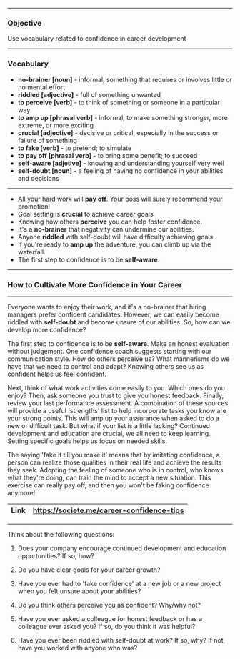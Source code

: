 
---
### Objective

Use vocabulary related to confidence in career development

---
### Vocabulary

- **no-brainer [noun]** - informal, something that requires or involves little or no mental effort
- **riddled [adjective]** - full of something unwanted
- **to perceive [verb]** - to think of something or someone in a particular way
- **to amp up [phrasal verb]** - informal, to make something stronger, more extreme, or more exciting
- **crucial [adjective]** - decisive or critical, especially in the success or failure of something
- **to fake [verb]** - to pretend; to simulate
- **to pay off [phrasal verb]** - to bring some benefit; to succeed
- **self-aware [adjetive]** - knowing and understanding yourself very well
- **self-doubt [noun]** - a feeling of having no confidence in your abilities and decisions

---

- All your hard work will **pay off**. Your boss will surely recommend your promotion! 
- Goal setting is **crucial** to achieve career goals. 
- Knowing how others **perceive** you can help foster confidence. 
- It's a **no-brainer** that negativity can undermine our abilities. 
- Anyone **riddled** with self-doubt will have difficulty achieving goals.
- If you're ready to **amp up** the adventure, you can climb up via the waterfall.
- The first step to confidence is to be **self-aware**.

---
### How to Cultivate More Confidence in Your Career

---

Everyone wants to enjoy their work, and it's a no-brainer that hiring managers prefer confident candidates. However, we can easily become riddled with **self-doubt** and become unsure of our abilities. So, how can we develop more confidence?

The first step to confidence is to be **self-aware**. Make an honest evaluation without judgement. One confidence coach suggests starting with our communication style. How do others perceive us? What mannerisms do we have that we need to control and adapt? Knowing others see us as confident helps us feel confident.

Next, think of what work activities come easily to you. Which ones do you enjoy? Then, ask someone you trust to give you honest feedback. Finally, review your last performance assessment. A combination of these sources will provide a useful 'strengths' list to help incorporate tasks you know are your strong points. This will amp up your assurance when asked to do a new or difficult task. But what if your list is a little lacking? Continued development and education are crucial, we all need to keep learning. Setting specific goals helps us focus on needed skills.

The saying 'fake it till you make it' means that by imitating confidence, a person can realize those qualities in their real life and achieve the results they seek. Adopting the feeling of someone who is in control, who knows what they're doing, can train the mind to accept a new situation. This exercise can really pay off, and then you won't be faking confidence anymore!

| Link | https://societe.me/career-confidence-tips |
| ---- | ----------------------------------------- |

---

Think about the following questions:

1. Does your company encourage continued development and education opportunities? If so, how?

2. Do you have clear goals for your career growth?

3. Have you ever had to 'fake confidence' at a new job or a new project when you felt unsure about your abilities?

4. Do you think others perceive you as confident? Why/why not?

5. Have you ever asked a colleague for honest feedback or has a colleague ever asked you? If so, do you think it was helpful?

6. Have you ever been riddled with self-doubt at work? If so, why? If not, have you worked with anyone who was?